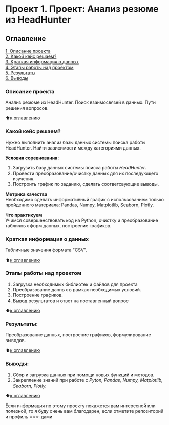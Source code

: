 # Проект 1. Проект: Анализ резюме из HeadHunter

## Оглавление  
[1. Описание проекта](https://github.com/PavelBurk/SF_data_science_projects/blob/master/Project_1/README.md#Описание-проекта)  
[2. Какой кейс решаем?](https://github.com/PavelBurk/SF_data_science_projects/blob/master/Project_1/README.md#Какой-кейс-решаем)  
[3. Краткая информация о данных](https://github.com/PavelBurk/SF_data_science_projects/blob/master/Project_1/README.md#Краткая-информация-о-данных)  
[4. Этапы работы над проектом](https://github.com/PavelBurk/SF_data_science_projects/blob/master/Project_1/README.md#Этапы-работы-над-проектом)  
[5. Результаты](https://github.com/PavelBurk/SF_data_science_projects/blob/master/Project_1/README.md#Результаты)    
[6. Выводы](https://github.com/PavelBurk/SF_data_science_projects/blob/master/Project_1/README.md#Выводы) 

### Описание проекта    
Анализ резюме из HeadHunter. Поиск взаимосвязей в данных. Пути решения вопросов. 

:arrow_up:[к оглавлению](https://github.com/PavelBurk/SF_data_science_projects/blob/master/Project_1/README.md#Оглавление)


### Какой кейс решаем?    
Нужно выполнить анализ базы данных системы поиска работы HeadHunter. Найти зависимости между категориями данных.

**Условия соревнования:**  
1. Загрузить базу данных системы поиска работы *HeadHunter*.
2. Провести преобразование/очистку данных для их последующего изучения.
3. Построить график по заданию, сделать соответсвующие выводы.

**Метрика качества**     
Необходимо сделать информативный график с использованием только пройденного материала: Pandas, Numpy, Matplotlib, Seaborn, Plotly.

**Что практикуем**     
Учимся совершенствовать код на Python, очистку и преобразование табличных форм данных, построение графиков. 


### Краткая информация о данных
Табличные значения формата "CSV".
  
:arrow_up:[к оглавлению](https://github.com/PavelBurk/SF_data_science_projects/blob/master/Project_1/README.md#Оглавление)


### Этапы работы над проектом  
1. Загрузка необходимых библиотек и файлов для проекта
2. Преобразование данных в рамках необходимых условий.
3. Построение графиков.
4. Вывод результатов и ответ на поставленный вопрос

:arrow_up:[к оглавлению](https://github.com/PavelBurk/SF_data_science_projects/blob/master/Project_1/README.md#Оглавление)


### Результаты:  
Преобразование данных, построение графиков, формулирование выводов.

:arrow_up:[к оглавлению](https://github.com/PavelBurk/SF_data_science_projects/blob/master/Project_1/README.md#Оглавление)


### Выводы:  
1. Сбор и загрузка данных при помощи новых функций и методов.
2. Закрепление знаний при работе с *Pyton, Pandas, Numpy, Matplotlib, Seaborn, Plotly.*

:arrow_up:[к оглавлению](https://github.com/PavelBurk/SF_data_science_projects/blob/master/Project_1/README.md#Оглавление)


Если информация по этому проекту покажется вам интересной или полезной, то я буду очень вам благодарен, если отметите репозиторий и профиль ⭐️⭐️⭐️-дами